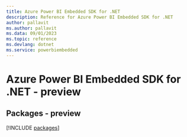 ```yaml
---
title: Azure Power BI Embedded SDK for .NET
description: Reference for Azure Power BI Embedded SDK for .NET
author: pallavit
ms.author: pallavit
ms.data: 09/01/2023
ms.topic: reference
ms.devlang: dotnet
ms.service: powerbiembedded
---
```

# Azure Power BI Embedded SDK for .NET - preview
## Packages - preview
[!INCLUDE [packages](power-bi-embedded-index.md)]